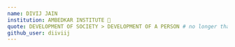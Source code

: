 ```yaml
---
name: DIVIJ JAIN  
institution: AMBEDKAR INSTITUTE 🚩 
quote: DEVELOPMENT OF SOCIETY > DEVELOPMENT OF A PERSON # no longer than 100 characters, avoid using quotes(") to guarantee the format remains the same.
github_user: diiviij
---
```

